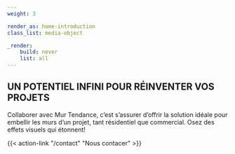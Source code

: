 ```yaml
---
weight: 3

render_as: home-introduction
class_list: media-object

_render:
    build: never
    list: all
---
```


## UN POTENTIEL INFINI POUR RÉINVENTER VOS PROJETS

Collaborer avec Mur Tendance, c’est s’assurer d’offrir la solution idéale pour embellir les murs d’un projet, tant résidentiel que commercial. Osez des effets visuels qui étonnent!

{{< action-link "/contact" "Nous contacer" >}}

